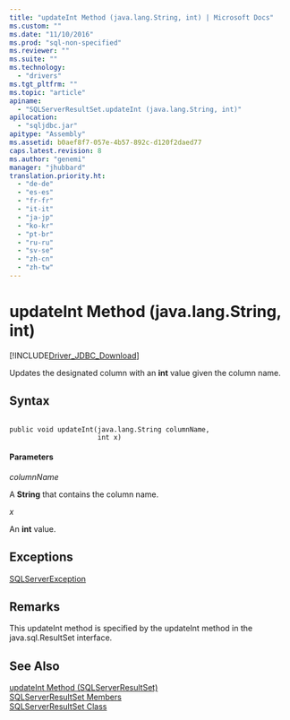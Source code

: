 ```yaml
---
title: "updateInt Method (java.lang.String, int) | Microsoft Docs"
ms.custom: ""
ms.date: "11/10/2016"
ms.prod: "sql-non-specified"
ms.reviewer: ""
ms.suite: ""
ms.technology: 
  - "drivers"
ms.tgt_pltfrm: ""
ms.topic: "article"
apiname: 
  - "SQLServerResultSet.updateInt (java.lang.String, int)"
apilocation: 
  - "sqljdbc.jar"
apitype: "Assembly"
ms.assetid: b0aef8f7-057e-4b57-892c-d120f2daed77
caps.latest.revision: 8
ms.author: "genemi"
manager: "jhubbard"
translation.priority.ht: 
  - "de-de"
  - "es-es"
  - "fr-fr"
  - "it-it"
  - "ja-jp"
  - "ko-kr"
  - "pt-br"
  - "ru-ru"
  - "sv-se"
  - "zh-cn"
  - "zh-tw"
---
```

# updateInt Method (java.lang.String, int)
[!INCLUDE[Driver_JDBC_Download](../../../connect/jdbc/includes)]

  Updates the designated column with an **int** value given the column name.  
  
## Syntax  
  
```  
  
public void updateInt(java.lang.String columnName,  
                      int x)  
```  
  
#### Parameters  
 *columnName*  
  
 A **String** that contains the column name.  
  
 *x*  
  
 An **int** value.  
  
## Exceptions  
 [SQLServerException](../../../connect/jdbc/reference/sqlserverexception-class.md)  
  
## Remarks  
 This updateInt method is specified by the updateInt method in the java.sql.ResultSet interface.  
  
## See Also  
 [updateInt Method &#40;SQLServerResultSet&#41;](../../../connect/jdbc/reference/updateint-method--sqlserverresultset-.md)   
 [SQLServerResultSet Members](../../../connect/jdbc/reference/sqlserverresultset-members.md)   
 [SQLServerResultSet Class](../../../connect/jdbc/reference/sqlserverresultset-class.md)  
  
  
